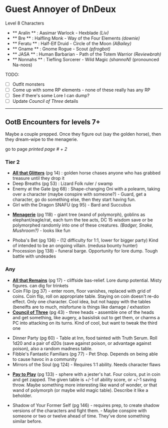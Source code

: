 # Guest Annoyer of DnDeux

Level 8 Characters

* ** Aralin **  : Aasimar Warlock - Hexblade _(Liv)_
* ** Bre **     : Halfling Monk - Way of the Four Elements _(downie)_
* ** Feratu **  : Half-Elf Druid - Circle of the Moon _(ABailey)_
* ** Gname **   : Gnome Rogue - Scout _(pfrogbot)_
* ** JASA **    : Human Barbarian - Path of the Totem Warrior _(Reviewbrah)_
* ** Nonnahs ** : Tiefling Sorcerer - Wild Magic  _(shannoN)_  (pronounced Na-noos)

TODO:

* [ ] Outfit monsters
* [ ] Come up with some RP elements - none of these really has any RP
* [ ] See if there's some Lore I can dump?
* [ ] Update _Council of Three_ details

----------

## OotB Encounters for levels 7+

Maybe a couple prepped.  Once they figure out (say the golden horse), then they dream-wipe
to the menagerie.

go to page _printed page # + 2_

### Tier 2

- **[All that Glitters](all-that-glitters.md)** (pg 14) : golden horse chases anyone who has grabbed treasure
      until they drop it
- Deep Breaths (pg 53) : Lizard Folk ruler / swamp 
- Enemy at the Gate (pg 68) : Shape-changing Oni with a polearm, taking over a character
      (maybe conspire with someone?) - Guard, get a character, go do something else, then
      they start having fun.
- Girl with the Dragon SNAFU (pg 95) - Bard and Succubus
* **[Menagerie](menagerie.md)** (pg 118) - giant tree (wand of polymorph), goblins as elephant/eagle/rat, each
  turn the tee acts, DC 15 wisdom save or be polymorphed randomly into one of these
  creatures.  _(Badger, Snake, Mushroom?)_ - looks like fun
- Phoba's Bet (pg 136) - (12 difficulty for 1:1, lower for bigger party) Kind of intended
  to be an ongoing villain.  (medusa bounty hunter)
- Procession (pg 138) - funeral barge.  Opportunity for lore dump.  Tough battle with
  undeades

### Any

* **[All that Remains](all-that-remains.md)** (pg 17) - cliffside bas-relief.  Lore dump potential.  Misty figures.
  can dig for trinkets 
* Coin Flip (pg 37) - enter room, floor vanishes, replaced with grid of coins. Coin flip,
  roll on appropriate table. Staying on coin doesn't re-do effect. Only one character.
  Cool idea, but not happy with the tables (beneifts are to much, misfortune is things
    like damage / exhastion
* **[Council of Three](council-of-three.md)** (pg 43) - three heads - assemble one of the heads and get something,
  like augery, a basislisk out to get them, or charms a PC into attacking on its turns.
  Kind of cool, but want to tweak the third one
- Dinner Party (pg 60) - Table at Inn, food tainted with Truth Serum. Roll 1d20 and a pair
  of d20s (save against poison, or advantage against poison), also a random madness
  table. 
- Fibble's Fantastic Familiars (pg 77) - Pet Shop.  Depends on being able to cause
havoc in a community
- Mirrors of the Soul (pg 124) - Requires 1:1 ability. Needs character flaws
* **[Pay to Play](pay-to-play.md)** (pg 133) - sphere with a jester's hat.  Four colors, put in coin and get
  zapped.  The given table is +/-1 of ability score, or +/-1 saving throw.  Maybe
  something more interesting like wand of wonder, or that wand of polymorph (or maybe
  wild magic table). Describe it like a beholder.
- Shadow of Your Former Self (pg 146) - requires prep, to create shadow versions of
  the characters and fight them.  - Maybe conspire with someone or two or twelve ahead
  of time.  They've done something similar before.


  
  
